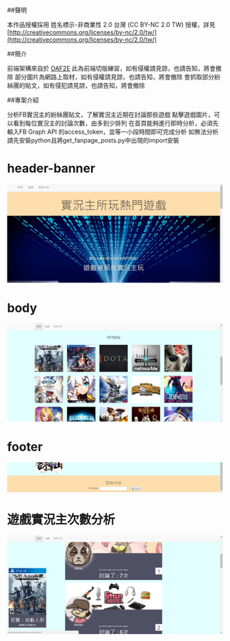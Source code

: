 ##聲明  

本作品授權採用 姓名標示-非商業性 2.0 台灣 (CC BY-NC 2.0 TW) 授權，詳見 [http://creativecommons.org/licenses/by-nc/2.0/tw/](http://creativecommons.org/licenses/by-nc/2.0/tw/)


##簡介  

前端架構來自於 [OAF2E](https://github.com/comdan66/oaf2e)
此為前端切版練習，如有侵權請見諒，也請告知，將會撤除
部分圖片為網路上取材，如有侵權請見諒，也請告知，將會撤除
會抓取部分紛絲團的貼文，如有侵犯請見諒，也請告知，將會撤除


##專案介紹

分析FB實況主的紛絲團貼文，了解實況主近期在討論那些遊戲
點擊遊戲圖片，可以看到每位實況主的討論次數，由多到少排列
在首頁能夠進行即時分析，必須先輸入FB Graph API 的access_token，並等一小段時間即可完成分析
如無法分析請先安裝python且將get_fanpage_posts.py中出現的import安裝

# header-banner
![image](https://raw.githubusercontent.com/a232152000/front_web/master/readme.md%E5%9C%96%E6%AA%94/header-banner.JPG)

# body
![image](https://raw.githubusercontent.com/a232152000/front_web/master/readme.md%E5%9C%96%E6%AA%94/body.JPG)

# footer
![image](https://raw.githubusercontent.com/a232152000/front_web/master/readme.md%E5%9C%96%E6%AA%94/footer.JPG)

# 遊戲實況主次數分析
![image](https://raw.githubusercontent.com/a232152000/front_web/master/readme.md%E5%9C%96%E6%AA%94/%E9%81%8A%E6%88%B2%E5%AF%A6%E6%B3%81%E4%B8%BB%E6%AC%A1%E6%95%B8%E5%88%86%E6%9E%90.JPG)
